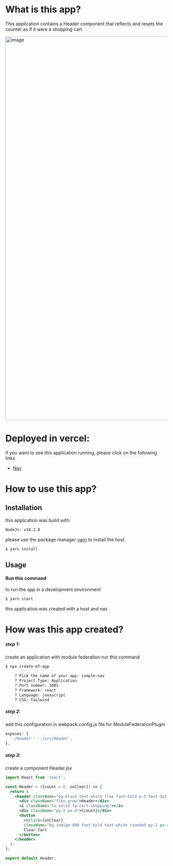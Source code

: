 # What is this app?

This application contains a Header component that reflects and resets the counter as if it were a shopping cart.

<img width="1193" alt="image" src="https://user-images.githubusercontent.com/59535805/213973751-1c4498c5-06fe-48bc-87c3-daba272a4731.png">


# Deployed in vercel:

if you want to see this application running, please click on the following links

- [Nav](https://mf-simple-nav.vercel.app/)

# How to use this app?

## Installation

this application was build with:

```bash
NodeJs: v18.2.0
```

please use the package manager [yarn](https://yarnpkg.com/) to install the host.

```bash
$ yarn install
```

## Usage

#### Run this command

to run the app in a development environment

```bash
$ yarn start
```

this application was created with a host and nav

# How was this app created?

##### step 1:

create an application with module federation run this command

```bash
$ npx create-mf-app
```

```bash
    ? Pick the name of your app: simple-nav
    ? Project Type: Application
    ? Port number: 3001
    ? Framework: react
    ? Language: javascript
    ? CSS: Tailwind
```

##### step 2:

add this configuration in webpack.config.js file for ModuleFederationPlugin

```js
exposes: {
  './Header': './src/Header',
},
```

##### step 3:

create a component Header.jsx

```jsx
import React from 'react';

const Header = ({count = 0, onClear}) => {
  return (
    <header className="bg-black text-white flex font-bold p-5 text-3x1 items-center">
      <div className="flex-grow">Header</div>
      <i className="fa-solid fa-cart-shopping"></i>
      <div className="py-2 px-4">{count}</div>
      <button
        onClick={onClear}
        className="bg-indigo-800 font-bold text-white rounded py-2 px-4">
        Clear Cart
      </button>
    </header>
  );
};

export default Header;
```
